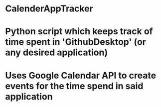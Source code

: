 # CalenderAppTracker
# Python script which keeps track of time spent in 'GithubDesktop' (or any desired application)
# Uses Google Calendar API to create events for the time spend in said application
